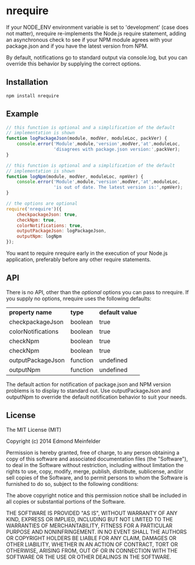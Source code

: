 nrequire
========
If your NODE_ENV environment variable is set to 'development' (case does not
matter), nrequire re-implements the Node.js require statement, adding an
asynchronous check to see if your NPM module agrees with your package.json and
if you have the latest version from NPM.

By default, notifications go to standard output via console.log, but you can
override this behavior by supplying the correct options.

## Installation

    npm install nrequire

## Example

```JavaScript
// this function is optional and a simplification of the default
// implementation is shown
function logPackageJson(module, modVer, moduleLoc, packVer) {
    console.error('Module',module,'version',modVer,'at',moduleLoc,
                  'disagrees with package.json version:',packVer);
}

// this function is optional and a simplification of the default
// implementation is shown
function logNpm(module, modVer, moduleLoc, npmVer) {
    console.error('Module',module,'version',modVer,'at',moduleLoc,
                  'is out of date. The latest version is:',npmVer);
}

// the options are optional
require('nrequire')({
    checkpackageJson: true,
    checkNpm: true,
    colorNotifications: true,
    outputPackageJson: logPackageJson,
    outputNpm: logNpm
});
```

You want to require nrequire early in the execution of your Node.js application,
preferably before any other require statements.

## API
There is no API, other than the *optional* options you can pass to nrequire. If
you supply no options, nrequire uses the following defaults:

<table>
<tr><td><b>property name</b></td><td><b>type</b></td><td><b>default value</b>
</td></tr>
<tr><td>checkpackageJson</td><td>boolean</td><td>true</td></tr>
<tr><td>colorNotifications</td><td>boolean</td><td>true</td></tr>
<tr><td>checkNpm</td><td>boolean</td><td>true</td></tr>
<tr><td>checkNpm</td><td>boolean</td><td>true</td></tr>
<tr><td>outputPackageJson</td><td>function</td><td>undefined</td></tr>
<tr><td>outputNpm</td><td>function</td><td>undefined</td></tr>
</table>

The default action for notification of package.json and NPM version problems is
to display to standard out. Use outputPackageJson and outputNpm to override the
default notification behavior to suit your needs.

## License
The MIT License (MIT)

Copyright (c) 2014 Edmond Meinfelder

Permission is hereby granted, free of charge, to any person obtaining a copy of
this software and associated documentation files (the "Software"), to deal in
the Software without restriction, including without limitation the rights to
use, copy, modify, merge, publish, distribute, sublicense, and/or sell copies of
the Software, and to permit persons to whom the Software is furnished to do so,
subject to the following conditions:

The above copyright notice and this permission notice shall be included in all
copies or substantial portions of the Software.

THE SOFTWARE IS PROVIDED "AS IS", WITHOUT WARRANTY OF ANY KIND, EXPRESS OR
IMPLIED, INCLUDING BUT NOT LIMITED TO THE WARRANTIES OF MERCHANTABILITY, FITNESS
FOR A PARTICULAR PURPOSE AND NONINFRINGEMENT. IN NO EVENT SHALL THE AUTHORS OR
COPYRIGHT HOLDERS BE LIABLE FOR ANY CLAIM, DAMAGES OR OTHER LIABILITY, WHETHER
IN AN ACTION OF CONTRACT, TORT OR OTHERWISE, ARISING FROM, OUT OF OR IN
CONNECTION WITH THE SOFTWARE OR THE USE OR OTHER DEALINGS IN THE SOFTWARE.

